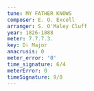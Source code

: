 ```yaml
---
tune: MY FATHER KNOWS
composer: E. O. Excell
arranger: S. O'Maley Cluff
year: 1826-1888
meter: 7.7.7.3.
key: D♭ Major
anacrusis: 0
meter_error: '0'
time_signature: 6/4
meterError: 0
timeSignature: 9/8
---
```

